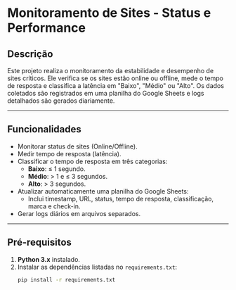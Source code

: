 # **Monitoramento de Sites - Status e Performance**


## **Descrição**
Este projeto realiza o monitoramento da estabilidade e desempenho de sites críticos. Ele verifica se os sites estão online ou offline, mede o tempo de resposta e classifica a latência em "Baixo", "Médio" ou "Alto". Os dados coletados são registrados em uma planilha do Google Sheets e logs detalhados são gerados diariamente.

---

## **Funcionalidades**
- Monitorar status de sites (Online/Offline).
- Medir tempo de resposta (latência).
- Classificar o tempo de resposta em três categorias:
  - **Baixo**: ≤ 1 segundo.
  - **Médio**: > 1 e ≤ 3 segundos.
  - **Alto**: > 3 segundos.
- Atualizar automaticamente uma planilha do Google Sheets:
  - Inclui timestamp, URL, status, tempo de resposta, classificação, marca e check-in.
- Gerar logs diários em arquivos separados.

---

## **Pré-requisitos**
1. **Python 3.x** instalado.
2. Instalar as dependências listadas no `requirements.txt`:
   ```bash
   pip install -r requirements.txt
